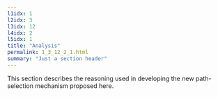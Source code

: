 ```yaml
---
l1idx: 1
l2idx: 3
l3idx: 12
l4idx: 2
l5idx: 1
title: "Analysis"
permalink: 1_3_12_2_1.html
summary: "Just a section header"
---
```


This section describes the reasoning used in developing the new path-selection mechanism proposed here.